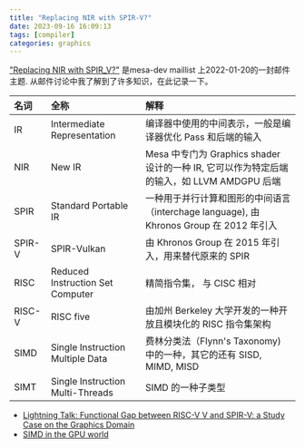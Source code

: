 ```yaml
---
title: "Replacing NIR with SPIR-V?"
date: 2023-09-16 16:09:13
tags: [compiler]
categories: graphics
---
```



["Replacing NIR with SPIR_V?"](https://www.mail-archive.com/mesa-dev@lists.freedesktop.org/msg224164.html) 是mesa-dev maillist 上2022-01-20的一封邮件主题. 从邮件讨论中我了解到了许多知识，在此记录一下。

| 名词   |  全称                            | 解释                                                                                       |
|:-------|:---------------------------------|:-------------------------------------------------------------------------------------------|
| IR     | Intermediate Representation      | 编译器中使用的中间表示，一般是编译器优化 Pass 和后端的输入                                 |
| NIR    | New IR                           | Mesa 中专门为 Graphics shader 设计的一种 IR, 它可以作为特定后端的输入，如 LLVM AMDGPU 后端 |
| SPIR   | Standard Portable IR             | 一种用于并行计算和图形的中间语言（interchage language), 由 Khronos Group 在 2012 年引入    |
| SPIR-V | SPIR-Vulkan                      | 由 Khronos Group 在 2015 年引入，用来替代原来的 SPIR                                       |
| RISC   | Reduced Instruction Set Computer | 精简指令集， 与 CISC 相对                                                                  |
| RISC-V | RISC five                        | 由加州 Berkeley 大学开发的一种开放且模块化的 RISC 指令集架构                               |
| SIMD   | Single Instruction Multiple Data | 费林分类法（Flynn's Taxonomy) 中的一种，其它的还有 SISD, MIMD, MISD                        |
| SIMT   | Single Instruction Multi-Threads | SIMD 的一种子类型                                                                          |

- [Lightning Talk: Functional Gap between RISC-V V and SPIR-V: a Study Case on the Graphics Domain](https://www.youtube.com/watch?v=kM0lsWjqOaw)
- [SIMD in the GPU world](https://www.rastergrid.com/blog/gpu-tech/2022/02/simd-in-the-gpu-world/)


